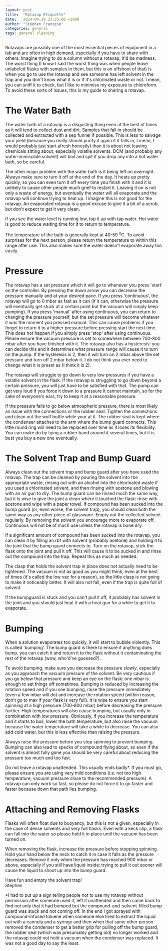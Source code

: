 ```yaml
---
layout: post
title:  "Rotavap Etiquette"
date:   2024-04-19 23:25:00 +1000
author: "Stephen Franzese"
categories: general
tags: general cleaning
---
```

Rotavaps are possibly one of the most essential pieces of equipment in a lab and are often in high demand, especially if you have to share with others. Imagine trying to do a column without a rotavap; it'd be madness. The worst thing (I know I said the worst thing was when people leave unlabeled flasks with samples in them, but this is an offshoot of that) is when you go to use the rotavap and see someone has left solvent in the trap and you don't know what it is or if it's chlorinated waste or not. I mean, you can sniff it to check, but I like to minimise my exposure to chloroform. To avoid these sorts of issues, this is my guide to sharing a rotavap.

<h1>The Water Bath</h1>

The water bath of a rotavap is a disgusting thing even at the best of times as it will tend to collect dust and dirt. Samples that fall in should be collected and extracted with a sep funnel if possible. This is less to salvage your yield (because you really should purify it again if it falls in, I mean, I would probably just start afresh honestly) than it is about not leaving chemicals sitting about, especially volatile solvents. DCM (and probably any water-immiscible solvent) will boil and spit if you drop any into a hot water bath, so be careful.

The other major problem with the water bath is it being left on overnight. Always make sure to turn it off at the end of the day. It heats up pretty quickly, so you can even turn it off every time you finish with it and it is unlikely to cause other people much grief to restart it. Leaving it on is not only a waste of energy, but eventually the water will all evaporate and the rotavap will continue trying to heat up. I imagine this is not good for the rotavap. An evaporated rotavap is a good excuse to give it a bit of a scrub, but don't expect to get it very clean.

If you see the water level is running low, top it up with tap water. Hot water is good to reduce waiting time for it to return to temperature.

The temperature of the bath is generally kept at 40-50 <sup>o</sup>C. To avoid surprises for the next person, please return the temperature to within this range after use. This also makes sure the water doesn't evaporate away too easily.

<h1>Pressure</h1>

The rotavap has a set pressure which it will go to whenever you press 'start' on the controller. By pressing the down arrow you can decrease the pressure manually and at your desired pace. If you press 'continuous', the rotavap will go to 0 mbar as fast as it can (if it can, otherwise the pressure will eventually get stuck at a certain point but the vacuum will simply keep pumping). If you press 'manual' after using continuous, you can return to changing the pressure yourself, but the set pressure will become whatever it was the moment you pressed manual. This can cause problems if you forget to return it to a higher pressure before pressing start the next time. This does not happen if you simply press 'stop' after using continuous. Please ensure the vacuum pressure is set to somewhere between 700-800 mbar after you have finished with it. The rotavap also has a hysteresis: you can decide this and it determines what pressure range will cause it to turn on the pump. If the hysteresis is 2, then it will turn on 2 mbar above the set pressure and turn off 2 mbar below it. I do not think you ever need to change what it is preset as (I think it is 2).

The rotavap will struggle to go down to very low pressures if you have a volatile solvent in the flask. If the rotavap is struggling to go down beyond a certain pressure, you will just have to be satisfied with that. The pump can get very loud if you force it down to a pressure it cannot maintain, so for the sake of everyone's ears, try to keep it at a reasonable pressure.

If the pressure fails to go below atmospheric pressure, there is most likely an issue with the connections or the rubber seal. Tighten the connections and clean out the wolf bottle while your at it. The rubber seal is kept where the condenser attaches to the arm where the bump guard connects. This little round ring will need to be replaced over time as it loses its flexibility. You can make do by tying a rubber band around it several times, but it is best you buy a new one eventually.

<h1>The Solvent Trap and Bump Guard</h1>

Always clean out the solvent trap and bump guard after you have used the rotavap. The trap can be cleaned by pouring the solvent into the appropriate waste, rinsing out with an alcohol into the chlorinated waste if you used a chlorinated solvent, and then rinsing with acetone and blowing with an air gun to dry. The bump guard can be rinsed much the same way, but it is wise to give the joint a clean where it touched the flask: rinse with acetone and wipe with a paper towel. If compound has been sucked into the bump guard (or, even worse, the solvent trap), you should clean both the same way as any other piece of glassware. Empty out the collected solvent regularly. By removing the solvent you encourage more to evaporate off. Continuous will not be of much use unless the rotavap is bone dry.

If a significant amount of compound has been sucked into the rotavap, you can clean it by filling an rbf with solvent (probably acetone) and holding it to the joint that the bump guard connects to. Turn on the rotavap, stick the flask onto the joint and pull it off. This will cause it to be sucked in and rinse out the compound into the trap. Repeat this as much as needed.

The clasp that holds the solvent trap in place does not actually need to be tightened. The vacuum is not as good as you might think, even at the best of times (it's called the low vac for a reason), so the little clasp is not going to make it noticeably better. It will also not fall, even if the trap is quite full of solvent.

If the bumpguard is stuck and you can't pull it off, it probably has solvent in the joint and you should just heat it with a heat gun for a while to get it to evaporate.

<h1>Bumping</h1>

When a solution evaporates too quickly, it will start to bubble violently. This is called 'bumping'. The bump guard is there to ensure if anything does bump, you can catch it and return it to the flask without it contaminating the rest of the rotavap (wow, who'd've guessed?).

To avoid bumping, make sure you decrease the pressure *slowly*, especially as you approach the vacuum pressure of the solvent. Be very cautious if you go below that pressure and keep an eye on the flask: one mbar is enough to set things off sometimes. Bumping is reduced by increasing the rotation speed and if you see bumping, raise the pressure immediately (even a few mbar will do) and increase the rotation speed (within reason, don't go to max if your flask is very full). It is wise to ensure you start spinning at a high pressure (700-800 mbar) before decreasing the pressure further. High temperatures will also cause bumping, but usually only in combination with low pressure. Obviously, if you increase the temperature and it starts to boil, lower the bath temperature, but also raise the vacuum because the water temperature will take a while to decrease. You can also add cold water, but this is less effective than raising the pressure.

Always raise the pressure before you stop spinning to prevent bumping. Bumping can also lead to specks of compound flying about, so even if the solvent is almost fully gone you should be very careful about reducing the pressure too much and too fast.

Do not leave a rotavap unattended. This usually ends badly*. If you must go, please ensure you are using very mild conditions (i.e. not too high temperature, vacuum pressure close to the recommended pressure). A rotavap can only work so fast, so please do not force it to go faster and faster because down that path lies bumping.

<h1>Attaching and Removing Flasks</h1>

Flasks will often float due to buoyancy, but this is not a given, especially in the case of dense solvents and very full flasks. Even with a keck clip, a flask can fall into the water so please hold it in place until the vacuum has been turned on.

When removing the flask, increase the pressure before stopping spinning. Hold your hand below the neck to catch it in case it falls as the pressure decreases. Remove it only when the pressure has reached 900 mbar or above, especially if you still have liquid inside: trying to pull it out sooner will cause the liquid to shoot up into the bump guard.

Have fun and empty the solvent trap!\
Stephen

*I had to put up a sign telling people not to use my rotavap without permission after someone used it, left it unattended and then came back to find not only that it had bumped but the compound-and-solvent-filled bump guard was stuck and not coming off. In the end I got sprayed with compound-infused toluene when someone else tried to extract the liquid out with a cannula and a syringe and then when that same other person removed the condenser to get a better grip for pulling off the bump guard, the rubber seal (which was presumably getting old) no longer worked and the rotavap could not hold a vacuum when the condenser was replaced. It was not a good day to say the least.